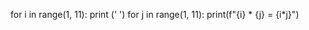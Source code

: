 for i in range(1, 11):
    print (' ')
    for j in range(1, 11):
        print(f"{i} * {j} = {i*j}")
